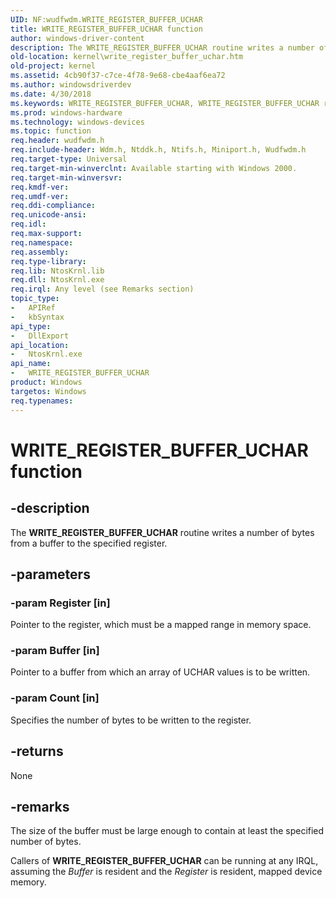 ```yaml
---
UID: NF:wudfwdm.WRITE_REGISTER_BUFFER_UCHAR
title: WRITE_REGISTER_BUFFER_UCHAR function
author: windows-driver-content
description: The WRITE_REGISTER_BUFFER_UCHAR routine writes a number of bytes from a buffer to the specified register.
old-location: kernel\write_register_buffer_uchar.htm
old-project: kernel
ms.assetid: 4cb90f37-c7ce-4f78-9e68-cbe4aaf6ea72
ms.author: windowsdriverdev
ms.date: 4/30/2018
ms.keywords: WRITE_REGISTER_BUFFER_UCHAR, WRITE_REGISTER_BUFFER_UCHAR routine [Kernel-Mode Driver Architecture], k103_29b68153-db95-4017-ab96-d05e6c984503.xml, kernel.write_register_buffer_uchar, wdm/WRITE_REGISTER_BUFFER_UCHAR
ms.prod: windows-hardware
ms.technology: windows-devices
ms.topic: function
req.header: wudfwdm.h
req.include-header: Wdm.h, Ntddk.h, Ntifs.h, Miniport.h, Wudfwdm.h
req.target-type: Universal
req.target-min-winverclnt: Available starting with Windows 2000.
req.target-min-winversvr: 
req.kmdf-ver: 
req.umdf-ver: 
req.ddi-compliance: 
req.unicode-ansi: 
req.idl: 
req.max-support: 
req.namespace: 
req.assembly: 
req.type-library: 
req.lib: NtosKrnl.lib
req.dll: NtosKrnl.exe
req.irql: Any level (see Remarks section)
topic_type:
-	APIRef
-	kbSyntax
api_type:
-	DllExport
api_location:
-	NtosKrnl.exe
api_name:
-	WRITE_REGISTER_BUFFER_UCHAR
product: Windows
targetos: Windows
req.typenames: 
---
```


# WRITE_REGISTER_BUFFER_UCHAR function


## -description


The <b>WRITE_REGISTER_BUFFER_UCHAR</b> routine writes a number of bytes from a buffer to the specified register.


## -parameters




### -param Register [in]

Pointer to the register, which must be a mapped range in memory space.


### -param Buffer [in]

Pointer to a buffer from which an array of UCHAR values is to be written.


### -param Count [in]

Specifies the number of bytes to be written to the register. 


## -returns



None




## -remarks



The size of the buffer must be large enough to contain at least the specified number of bytes.

Callers of <b>WRITE_REGISTER_BUFFER_UCHAR</b> can be running at any IRQL, assuming the <i>Buffer</i> is resident and the <i>Register</i> is resident, mapped device memory.



